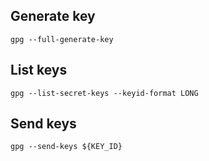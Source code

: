 ## Generate key

```
gpg --full-generate-key
```

## List keys

```
gpg --list-secret-keys --keyid-format LONG
```

## Send keys

```
gpg --send-keys ${KEY_ID}
```

